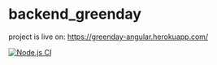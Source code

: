 # backend_greenday

project is live on: https://greenday-angular.herokuapp.com/

[![Node.js CI](https://github.com/ameenfarooqi/backend_greenday/actions/workflows/node.js.yml/badge.svg)](https://github.com/ameenfarooqi/backend_greenday/actions/workflows/node.js.yml)
